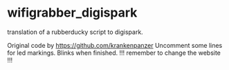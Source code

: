 # wifigrabber_digispark
translation of a rubberducky script to digispark.

Original code by https://github.com/krankenpanzer 
Uncomment some lines for led markings.
Blinks when finished.
!!! remember to change the website !!!
